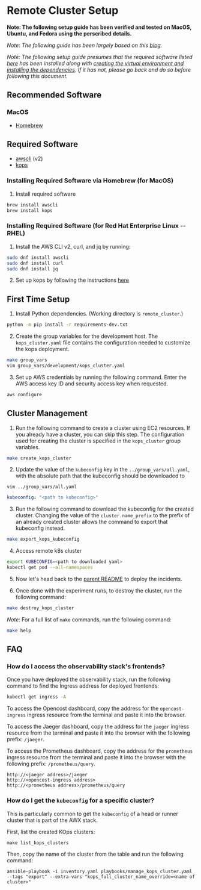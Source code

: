 # Remote Cluster Setup

__Note: The following setup guide has been verified and tested on MacOS, Ubuntu, and Fedora using the perscribed details.__

_Note: The following guide has been largely based on this [blog](https://aws.amazon.com/blogs/compute/kubernetes-clusters-aws-kops/)._

_Note: The following setup guide presumes that the required software listed [here](../README.md#required-software) has been installed along with [creating the virtual environment and installing the dependencies](../README.md#installing-dependencies). If it has not, please go back and do so before following this document._

## Recommended Software

### MacOS

- [Homebrew](https://brew.sh/)

## Required Software

- [awscli](https://docs.aws.amazon.com/cli/latest/userguide/getting-started-install.html) (v2)
- [kops](https://kops.sigs.k8s.io/getting_started/install/)

### Installing Required Software via Homebrew (for MacOS)

1. Install required software
```bash
brew install awscli
brew install kops
```

### Installing Required Software (for Red Hat Enterprise Linux -- RHEL)

1. Install the AWS CLI v2, curl, and jq by running:
```bash
sudo dnf install awscli
sudo dnf install curl
sudo dnf install jq
```
2. Set up kops by following the instructions [here](https://kops.sigs.k8s.io/getting_started/install/#linux)


## First Time Setup

1. Install Python dependencies. (Working directory is `remote_cluster`.)
```bash
python -m pip install -r requirements-dev.txt
```

2. Create the group variables for the development host. The `kops_cluster.yaml` file contains the configuration needed to customize the kops deployment.
```bash
make group_vars
vim group_vars/development/kops_cluster.yaml
```

3. Set up AWS credentials by running the following command. Enter the AWS access key ID and security access key when requested.
```bash
aws configure
```

## Cluster Management

1. Run the following command to create a cluster using EC2 resources. If you already have a cluster, you can skip this step. The configuration used for creating the cluster is specified in the `kops_cluster` group variables.
```bash
make create_kops_cluster
```

2. Update the value of the `kubeconfig` key in the `../group_vars/all.yaml`, with the absolute path that the kubeconfig should be downloaded to
```shell
vim ../group_vars/all.yaml
```

```yaml
kubeconfig: "<path to kubeconfig>"
```

3. Run the following command to download the kubeconfig for the created cluster. Changing the value of the `cluster.name_prefix` to the prefix of an already created cluster allows the command to export that kubeconfig instead.
```bash
make export_kops_kubeconfig
```

4. Access remote k8s cluster
```bash
export KUBECONFIG=<path to downloaded yaml>
kubectl get pod --all-namespaces
```

5. Now let's head back to the [parent README](../README.md) to deploy the incidents.

6. Once done with the experiment runs, to destroy the cluster, run the following command:
```bash
make destroy_kops_cluster
```

_Note_: For a full list of `make` commands, run the following command:
```bash
make help
```

## FAQ

### How do I access the observability stack's frontends?

Once you have deployed the observability stack, run the following command to find the Ingress address for deployed frontends:

```bash
kubectl get ingress -A
```

To access the Opencost dashboard, copy the address for the `opencost-ingress` ingress resource from the terminal and paste it into the browser.

To access the Jaeger dashboard, copy the address for the `jaeger` ingress resource from the terminal and paste it into the browser with the following prefix: `/jaeger`.

To access the Prometheus dashboard, copy the address for the `prometheus` ingress resource from the terminal and paste it into the browser with the following prefix: `/prometheus/query`.


```console
http://<jaeger address>/jaeger
http://<opencost-ingress address>
http://<prometheus address>/prometheus/query
```

### How do I get the `kubeconfig` for a specific cluster?

This is particularly common to get the `kubeconfig` of a head or runner cluster that is part of the AWX stack.

First, list the created KOps clusters:

```console
make list_kops_clusters
```

Then, copy the name of the cluster from the table and run the following command:

```console
ansible-playbook -i inventory.yaml playbooks/manage_kops_cluster.yaml --tags "export" --extra-vars "kops_full_cluster_name_override=<name of cluster>"
```
